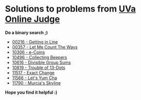 # Solutions to problems from [UVa Online Judge](https://onlinejudge.org/)

**Do a binary search ;)**

* [00216 - Getting in Line](https://github.com/elgamalsalman/CPSolutions/tree/main/UVa/00216_Getting_in_Line)
* [00357 - Let Me Count The Ways](https://github.com/elgamalsalman/CPSolutions/tree/main/UVa/00357_Let_Me_Count_The_Ways)
* [10306 - e-Coins](https://github.com/elgamalsalman/CPSolutions/tree/main/UVa/10306_eCoins)
* [10496 - Collecting Beepers](https://github.com/elgamalsalman/CPSolutions/tree/main/UVa/10496_Collecting_Beepers)
* [10616 - Divisible Group Sums](https://github.com/elgamalsalman/CPSolutions/tree/main/UVa/10616_Divisible_Group_Sums)
* [10819 - Trouble of 13-Dots](https://github.com/elgamalsalman/CPSolutions/tree/main/UVa/10819_Trouble_of_13_Dots)
* [11517 - Exact Change](https://github.com/elgamalsalman/CPSolutions/tree/main/UVa/11517_Exact_Change)
* [11566 - Let's Yum Cha](https://github.com/elgamalsalman/CPSolutions/tree/main/UVa/11566_Lets_Yum_Cha)
* [11790 - Murcia's Skyline](https://github.com/elgamalsalman/CPSolutions/tree/main/UVa/11790_Murcias_Skyline)

**Hope you find it helpful :)**
